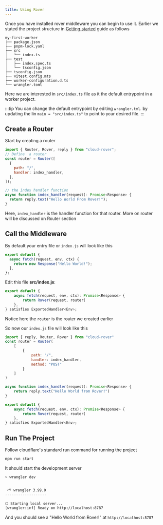 ```yaml
---
title: Using Rover
---
```


Once you have installed rover middleware you can begin to use it. Earlier we stated the project structure in [Getting started](./getting-started.md) guide as follows

```plaintext
my-first-worker
├── package.json
├── pnpm-lock.yaml
├── src
│   └── index.ts
├── test
│   ├── index.spec.ts
│   └── tsconfig.json
├── tsconfig.json
├── vitest.config.mts
├── worker-configuration.d.ts
└── wrangler.toml
```

Here we are interested in `src/index.ts` file as it the default entrypoint in a worker project.

:::tip
You can change the default entrypoint by editing `wrangler.tml`. by updating the lin `main = "src/index.ts"` to point to your desired file.
:::

## Create a Router

Start by creating a router

```js
import { Router, Rover, reply } from "cloud-rover";
// Define  a router
const router = Router([
  {
    path: "/",
    handler: index_handler,
  },
]);

// the index handler function
async function index_handler(request): Promise<Response> {
  return reply.text("Hello World From Rover!");
}
```

Here, `index_handler` is the handler function for that router. More on router will be discussed on Router section

## Call the Middleware

By default your entry file or `index.js` will look like this

```ts
export default {
  async fetch(request, env, ctx) {
    return new Response("Hello World!");
  },
};
```

Edit this file **src/index.js**:

```js
export default {
	async fetch(request, env, ctx): Promise<Response> {
		return Rover(request, router)
	},
} satisfies ExportedHandler<Env>;
```

Notice here the `router` is the router we created earlier

So now our `index.js` file will look like this

```js
import { reply, Router, Rover } from "cloud-rover"
const router = Router(
	[
		{
			path: "/",
			handler: index_handler,
			method: "POST"
		}
	]
)

async function index_handler(request): Promise<Response> {
	return reply.text("Hello World from Rover!")
}

export default {
	async fetch(request, env, ctx): Promise<Response> {
		return Rover(request, router)
	},
} satisfies ExportedHandler<Env>;

```

## Run The Project

Follow cloudflare's standard run command for running the project

```bash
npm run start
```

It should start the development server

```bash
> wrangler dev


 ⛅️ wrangler 3.99.0
-------------------

⎔ Starting local server...
[wrangler:inf] Ready on http://localhost:8787

```

And you should see a "Hello World from Rover!" at `http://localhost:8787`
